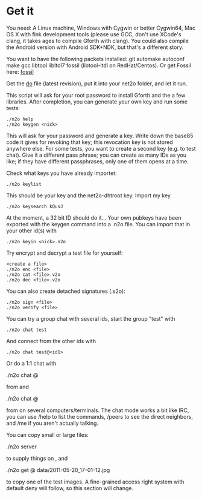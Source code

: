 Get it
======

You need: A Linux machine, Windows with Cygwin or better Cygwin64, Mac
OS X with fink development tools (please use GCC, don't use XCode's
clang, it takes ages to compile Gforth with clang).  You could also
compile the Android version with Android SDK+NDK, but that's a different story.

You want to have the following packets installed: git automake
autoconf make gcc libtool libltdl7 fossil (libtool-ltdl on
RedHat/Centos). Or get Fossil here:
[fossil](http://www.fossil-scm.org/index.html/doc/tip/www/index.wiki)

Get the [do](https://fossil.net2o.de/net2o/doc/trunk/do) file
(latest revision), put it into your net2o folder, and let it run.

This script will ask for your root password to install Gforth and the
a few libraries.  After completion, you can generate your own key and
run some tests:

    ./n2o help
    ./n2o keygen <nick>

This will ask for your password and generate a key.  Write down the
base85 code it gives for revoking that key; this revocation key is not
stored anywhere else.  For some tests, you want to create a second key
(e.g. to test chat).  Give it a different pass phrase; you can create
as many IDs as you like; if they have different passphrases, only one
of them opens at a time.

Check what keys you have already importet:

    ./n2o keylist

This should be your key and the net2o-dhtroot key.  Import my key

    ./n2o keysearch kQusJ

At the moment, a 32 bit ID should do it...  Your own pubkeys have been
exported with the keygen command into a <nick>.n2o file.  You can
import that in your other id(s) with

    ./n2o keyin <nick>.n2o

Try encrypt and decrypt a test file for yourself:

    <create a file>
    ./n2o enc <file>
    ./n2o cat <file>.v2o
    ./n2o dec <file>.v2o

You can also create detached signatures (<file>.s2o):

    ./n2o sign <file>
    ./n2o verify <file>

You can try a group chat with several ids, start the group "test" with <id1>

    ./n2o chat test

And connect from the other ids with

    ./n2o chat test@<id1>

Or do a 1:1 chat with

   ./n2o chat @<id2>

from <id1> and

   ./n2o chat @<id1>

from <id2> on several computers/terminals.  The chat mode works a bit like IRC,
you can use /help to list the commands, /peers to see the direct
neighbors, and /me <action> if you aren't actually talking.

You can copy small or large files:

   ./n2o server

to supply things on <id1>, and

   ./n2o get @<id1> data/2011-05-20_17-01-12.jpg

to copy one of the test images.  A fine-grained access right system
with default deny will follow, so this section will change.